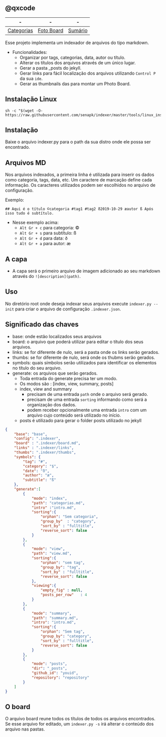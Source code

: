 ## @qxcode
-|-|-
-|-|-
[Categorias](categorias.md#qxcode) | [Foto Board](view.md#qxcode) |  [Sumário](summary.md#qxcode)

Esse projeto implementa um indexador de arquivos do tipo markdown. 

- Funcionalidades:
    - Organizar por tags, categorias, data, autor ou título.
    - Alterar os títulos dos arquivos através de um único lugar.
    - Gerar a pasta _posts do jekyll.
    - Gerar links para fácil localização dos arquivos utilizando `Control P` da sua `ide`.
    - Gerar as thumbnails das para montar um Photo Board.

## Instalação Linux

```
sh -c "$(wget -O- https://raw.githubusercontent.com/senapk/indexer/master/tools/linux_install.sh)"
```

## Instalação

Baixe o arquivo indexer.py para o path da sua distro onde ele possa ser encontrado.


## Arquivos MD
Nos arquivos indexados, a primeira linha é utilizada para inserir os dados como categoria, tags, data, etc. Um caractere de marcação define cada informação. Os caracteres utilizados podem ser escolhidos no arquivo de configuração.

Exemplo:
```
## Aqui é o título ©categoria #tag1 #tag2 ð2019-10-29 æautor ß Após isso tudo é subtítulo.
```

- Nesse exemplo acima:
    - `Alt Gr + c` para categoria: ©
    - `Alt Gr + s` para subtítulo: ß
    - `Alt Gr + d` para data: ð
    - `Alt Gr + a` para autor: æ

## A capa
- A capa será o primeiro arquivo de imagem adicionado ao seu markdown através do `![description](path)`.

## Uso
No diretório root onde deseja indexar seus arquivos execute `indexer.py --init` para criar o arquivo de configuração `.indexer.json`.

## Significado das chaves
- base: onde estão localizados seus arquivos
- board: o arquivo que poderá utilizar para editar o título dos seus arquivos.
- links: se for diferente de nulo, será a pasta onde os links serão gerados.
- thumbs: se for diferente de nulo, será onde os thubms serão gerados.
- symbols: quais símbolos serão utilizados para identificar os elementos no título do seu arquivo.
- generate: os arquivos que serão gerados.
    - Toda entrada do generate precisa ter um modo.
    - Os modos são : [index, view, summary, posts]
    - index, view and summary
        - precisam de uma entrada `path` onde o arquivo será gerado.
        - precisam de uma entrada `sorting` informando como será a organização dos dados.
        - podem receber opcionalmente uma entrada `intro` com um arquivo cujo conteúdo será utilizado no início.
    - posts é utilizado para gerar o folder posts utilizado no jekyll

```json
{
    "base": "base",
    "config": ".indexer",
    "board" : ".indexer/board.md",
    "links" : ".indexer/links",
    "thumbs": ".indexer/thumbs",
    "symbols": {
        "tag": "#",
        "category": "$",
        "date": "ð",
        "author": "æ",
        "subtitle": "ß"
    },
    "generate":[
        {
            "mode": "index", 
            "path": "categorias.md",
            "intro" :"intro.md",
            "sorting":{
                "orphan": "Sem categoria",
                "group_by"  : "category",
                "sort_by" : "fulltitle",
                "reverse_sort": false
            }
        }, 
        {            
            "mode": "view", 
            "path": "view.md",
            "sorting":{
                "orphan": "sem tag",
                "group_by": "tag",
                "sort_by" : "fulltitle",
                "reverse_sort": false
            },
            "viewing":{ 
                "empty_fig" : null, 
                "posts_per_row"   : 4
            }
        }, 
        {
            "mode": "summary", 
            "path": "summary.md", 
            "intro": "intro.md",
            "sorting":{
                "orphan": "Sem tag",
                "group_by": "category",
                "sort_by" : "fulltitle",
                "reverse_sort": false
            }
        }, 
        {
            "mode": "posts",
            "dir": "_posts",
            "github_id": "youid",
            "repository": "repository"
        }
    ]
}
```

## O board
O arquivo board reune todos os títulos de todos os arquivos encontrados. Se esse arquivo for editado, um `indexer.py -s` irá alterar o conteúdo dos arquivo nas pastas.